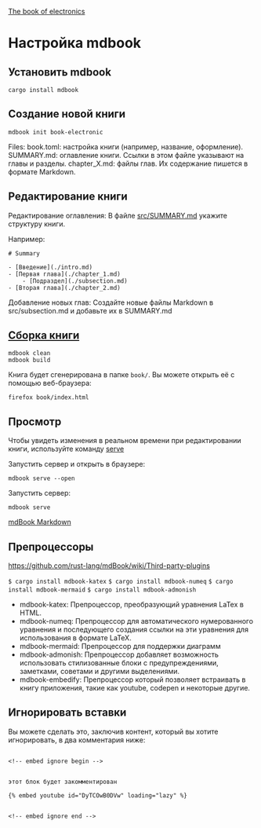 
[The book of electronics](https://jekahome.github.io/Electronics)

# Настройка mdbook

## Установить mdbook  

```
cargo install mdbook
```

## Создание новой книги

```
mdbook init book-electronic
```

Files:
    book.toml: настройка книги (например, название, оформление).
    SUMMARY.md: оглавление книги. Ссылки в этом файле указывают на главы и разделы.
    chapter_X.md: файлы глав. Их содержание пишется в формате Markdown.

## Редактирование книги

Редактирование оглавления:
В файле [src/SUMMARY.md](https://rust-lang.github.io/mdBook/format/summary.html#example) укажите структуру книги. 

Например:

```
# Summary

- [Введение](./intro.md)
- [Первая глава](./chapter_1.md)
    - [Подраздел](./subsection.md)
- [Вторая глава](./chapter_2.md)

```

Добавление новых глав:
Создайте новые файлы Markdown в src/subsection.md и добавьте их в SUMMARY.md

## [Сборка книги](https://rust-lang.github.io/mdBook/cli/build.html)

```
mdbook clean
mdbook build
```

Книга будет сгенерирована в папке `book/`. Вы можете открыть её с помощью веб-браузера:

```
firefox book/index.html
```


## Просмотр

Чтобы увидеть изменения в реальном времени при редактировании книги, используйте команду [serve](https://rust-lang.github.io/mdBook/cli/serve.html)

Запустить сервер и открыть в браузере:

```
mdbook serve --open
```

Запустить сервер:

```
mdbook serve
```


[mdBook Markdown](https://rust-lang.github.io/mdBook/format/markdown.html)
 
## Препроцессоры
https://github.com/rust-lang/mdBook/wiki/Third-party-plugins

`$ cargo install mdbook-katex`
`$ cargo install mdbook-numeq`
`$ cargo install mdbook-mermaid`
`$ cargo install mdbook-admonish`

- mdbook-katex: Препроцессор, преобразующий уравнения LaTex в HTML. 
- mdbook-numeq: Препроцессор для автоматического нумерованного уравнения и последующего создания ссылки на эти уравнения для использования в формате LaTeX.
- mdbook-mermaid: Препроцессор для поддержки диаграмм
- mdbook-admonish: Препроцессор добавляет возможность использовать стилизованные блоки с предупреждениями, заметками, советами и другими выделениями.
- mdbook-embedify: Препроцессор который позволяет встраивать в книгу приложения, такие как youtube, codepen и некоторые другие.

 
## Игнорировать вставки

Вы можете сделать это, заключив контент, который вы хотите игнорировать, в два комментария ниже:

```code

<!-- embed ignore begin -->
 

этот блок будет закомментирован

{% embed youtube id="DyTCOwB0DVw" loading="lazy" %}

 
<!-- embed ignore end -->

```